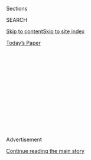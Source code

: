 <div id="app">

<div>

<div>

<div>

<div class="NYTAppHideMasthead css-1q2w90k e1suatyy0">

<div class="section css-ui9rw0 e1suatyy2">

<div class="css-eph4ug er09x8g0">

<div class="css-6n7j50">

</div>

<span class="css-1dv1kvn">Sections</span>

<div class="css-10488qs">

<span class="css-1dv1kvn">SEARCH</span>

</div>

[Skip to content](#site-content)[Skip to site
index](#site-index)

</div>

<div class="css-10698na e1huz5gh0">

</div>

</div>

<div id="masthead-bar-one" class="section hasLinks css-15hmgas e1csuq9d3">

<div class="css-uqyvli e1csuq9d0">

</div>

<div class="css-1uqjmks e1csuq9d1">

</div>

<div class="css-9e9ivx">

[](https://myaccount.nytimes3xbfgragh.onion/auth/login?response_type=cookie&client_id=vi)

</div>

<div class="css-1bvtpon e1csuq9d2">

[Today’s
Paper](https://www.nytimes3xbfgragh.onion/section/todayspaper)

</div>

</div>

</div>

</div>

<div data-aria-hidden="false">

<div id="site-content" data-role="main">

<div>

<div class="css-1aor85t" style="opacity:0.000000001;z-index:-1;visibility:hidden">

<div class="css-1hqnpie">

<div class="css-epjblv">

<span class="css-17xtcya">[Opinion](/section/opinion)</span><span class="css-x15j1o">|</span><span class="css-fwqvlz">Why
Did Hong Kong Delay Its Election — by a
Year?</span>

</div>

<div class="css-k008qs">

<div class="css-1iwv8en">

<span class="css-18z7m18"></span>

<div>

</div>

</div>

<span class="css-1n6z4y">https://nyti.ms/2DvMthi</span>

<div class="css-1705lsu">

<div class="css-4xjgmj">

<div class="css-4skfbu" data-role="toolbar" data-aria-label="Social Media Share buttons, Save button, and Comments Panel with current comment count" data-testid="share-tools">

  - 
  - 
  - 
  - 
    
    <div class="css-6n7j50">
    
    </div>

  - 

</div>

</div>

</div>

</div>

</div>

</div>

<div id="NYT_TOP_BANNER_REGION" class="css-13pd83m">

</div>

<div id="top-wrapper" class="css-1sy8kpn">

<div id="top-slug" class="css-l9onyx">

Advertisement

</div>

[Continue reading the main
story](#after-top)

<div class="ad top-wrapper" style="text-align:center;height:100%;display:block;min-height:250px">

<div id="top" class="place-ad" data-position="top" data-size-key="top">

</div>

</div>

<div id="after-top">

</div>

</div>

<div>

<div class="css-v5btjw etb61u70">

<div class="css-v05ibm etb61u71">

[Opinion](/section/opinion)

</div>

</div>

<div id="sponsor-wrapper" class="css-1hyfx7x">

<div id="sponsor-slug" class="css-19vbshk">

Supported by

</div>

[Continue reading the main
story](#after-sponsor)

<div id="sponsor" class="ad sponsor-wrapper" style="text-align:center;height:100%;display:block">

</div>

<div id="after-sponsor">

</div>

</div>

<div class="css-186x18t">

</div>

<div class="css-1vkm6nb ehdk2mb0">

# Why Did Hong Kong Delay Its Election — by a Year?

</div>

The government blames the pandemic. More likely, it was afraid to lose.

<div class="css-18e8msd">

<div class="css-vp77d3 epjyd6m0">

<div class="css-1baulvz">

By <span class="css-1baulvz last-byline" itemprop="name">Fernando
Cheung</span>

<div class="css-8atqhb">

Mr. Cheung is a member of the Hong Kong Legislative Council.

</div>

</div>

</div>

  - Aug. 2,
    2020

  - 
    
    <div class="css-4xjgmj">
    
    <div class="css-d8bdto" data-role="toolbar" data-aria-label="Social Media Share buttons, Save button, and Comments Panel with current comment count" data-testid="share-tools">
    
      - 
      - 
      - 
      - 
        
        <div class="css-6n7j50">
        
        </div>
    
      - 
    
    </div>
    
    </div>

</div>

<div class="css-mdjrty">

[阅读简体中文版](https://cn.nytimes3xbfgragh.onion/opinion/20200803/hong-kong-election-china/ "Read in Simplified Chinese")[閱讀繁體中文版](https://cn.nytimes3xbfgragh.onion/opinion/20200803/hong-kong-election-china/zh-hant/ "Read in Traditional Chinese")

</div>

</div>

<div class="section meteredContent css-1r7ky0e" name="articleBody" itemprop="articleBody">

<div class="css-79elbk" data-testid="photoviewer-wrapper">

<div class="css-z3e15g" data-testid="photoviewer-wrapper-hidden">

</div>

<div class="css-1a48zt4 ehw59r15" data-testid="photoviewer-children">

![<span class="css-16f3y1r e13ogyst0" data-aria-hidden="true">Members of
the Civic Party at a news conference in Hong Kong on Thursday after 12
candidates were barred from running in the legislative election in
September. The next day, the election was
postponed.</span><span class="css-cnj6d5 e1z0qqy90" itemprop="copyrightHolder"><span class="css-1ly73wi e1tej78p0">Credit...</span><span>Kin
Cheung/Associated
Press</span></span>](https://static01.graylady3jvrrxbe.onion/images/2020/08/04/opinion/04cheung/merlin_175103946_901ecb4f-473c-4826-8ac7-a4771835ac6b-articleLarge.jpg?quality=75&auto=webp&disable=upscale)

</div>

</div>

<div class="css-1fanzo5 StoryBodyCompanionColumn">

<div class="css-53u6y8">

HONG KONG — And now, it’s election fraud.

The Chinese Communist Party’s onslaught against the rights and the
freedoms of the Hong Kong people continues. On June 30, it imposed on
the city a new [national security
law](https://www.gld.gov.hk/egazette/pdf/20202448e/egn2020244872.pdf).
Within hours the police arrested people simply for possessing banners
that said “[Hong Kong
Independence](https://twitter.com/hkpoliceforce/status/1278201222457987073).”

On Thursday, the Hong Kong authorities [disqualified 12 candidates from
the pro-democracy
camp](https://www.nytimes3xbfgragh.onion/2020/07/29/world/asia/hong-kong-arrests-security-law.html),
including four sitting legislators, from running in the election for the
Legislative Council, known as LegCo, scheduled for early September: They
questioned the candidates’ sincerity in pledging allegiance to the
government.

An official government statement listed “[expressing an objection in
principle](https://www.info.gov.hk/gia/general/202007/30/P2020073000481.htm)”
to the new national security law as one of the grounds for
disqualification — adding, “There is no question of any political
censorship, restriction of the freedom of speech or deprivation of the
right to stand for elections as alleged by some members of the
community.”

And then on Friday, the Hong Kong authorities announced that the LegCo
election [would be delayed by a
year](https://www.nytimes3xbfgragh.onion/2020/07/31/world/asia/hong-kong-election-delayed.html).

</div>

</div>

<div class="css-1fanzo5 StoryBodyCompanionColumn">

<div class="css-53u6y8">

They cited the coronavirus pandemic as an excuse, but the truth is that
they are afraid their camp would lose the race.

Why else postpone the election so early before voting day? Or for so
long? Over the past few months, elections were successfully held in
[South
Korea](https://www.nytimes3xbfgragh.onion/2020/04/15/world/asia/south-korea-election.html),
[Tokyo](https://www.nytimes3xbfgragh.onion/2020/07/05/world/asia/tokyo-governor-election.html)
and
[Singapore](https://www.nytimes3xbfgragh.onion/2020/07/10/world/asia/singapore-election-results.html)
in the middle of coronavirus outbreaks.

The pro-government camp was humiliated in district council elections in
November, when the opposition won [86 percent of contested
seats.](https://www.nytimes3xbfgragh.onion/2019/11/24/world/asia/hong-kong-election-results.html)
In mid-July more than 600,000 people turned up for[informal primaries
for the opposition
camp](https://hongkongfp.com/2020/07/14/serious-provocation-beijing-blasts-hong-kong-democrat-primaries-after-initial-results-reveal/)
— which Beijing’s representatives in the city later called “a serious
provocation to the current election system.” Not wanting to lose another
election, the pro-government forces have, in effect, canceled it.

And now this postponed election creates a dangerous legislative void —
as well as a gutting dilemma for some of us who are pro-democracy
members of LegCo.

Hong Kong’s election cycle is fixed: Under [the Basic
Law](https://www.basiclaw.gov.hk/en/basiclawtext/images/basiclaw_full_text_en.pdf),
the city’s mini-constitution, legislative elections are to be held every
four years in September. The embattled chief executive, Carrie Lam, has
conceded that this delay does not conform to the law — and so she [is
deferring to the Chinese government in
Beijing](https://www.info.gov.hk/gia/general/202007/31/P2020073101081.htm?fontSize=1)
to decide how a provisional Legislature here should operate.

</div>

</div>

<div class="css-1fanzo5 StoryBodyCompanionColumn">

<div class="css-53u6y8">

It is not known whether that body will function as LegCo usually does,
or if it will meet only in emergency situations. Even if LegCo’s current
session is simply extended, its composition is now unclear: Will the
sitting legislators who were disqualified from contesting the next
election be allowed to continue to serve?

I am one of the 24 members of LegCo from the pro-democracy camp, out of
a total of 70 legislators.

Throughout the years, our camp — which comprises different parties with
different views, though all committed to democratic rights and freedoms
— has received a majority of the popular vote for the seats decided by
direct suffrage. But the Legislature’s design, which reserves [35 seats
for special interest groups](https://www.reo.gov.hk/en/voter/FC.htm) —
many by now dominated or co-opted by pro-Beijing parties — has ensured
that nonetheless we are a minority.

During LegCo’s current term, the government had already disqualified [a
total](https://www.nytimes3xbfgragh.onion/2016/11/08/world/asia/china-hong-kong-sixtus-leung-yau-wai-ching.html)
of [six elected pro-democracy
legislators](https://www.nytimes3xbfgragh.onion/2017/07/14/world/asia/hong-kong-court-pro-democracy-lawmakers.html),
essentially arguing that their allegiance to the idea that Hong Kong is
an integral part of China was in doubt.

If four more pro-democracy members of LegCo are ousted from the
provisional Legislature, we will be reduced to less than one-third of
the seats — the threshold for vetoing major bills, such as changes in
the election system or decisions to impeach legislators.

So what should pro-democracy legislators do?

Do we boycott the interim Legislature in protest or in anticipation that
if we participate, we will be run roughshod over — and adding our
unwilling imprimatur to laws we oppose?

Or do we participate in a sham and do our best to stand our ground,
knowing that if we don’t, grievous laws will be passed for sure?

In the lead-up to Hong Kong’s handover from Britain to China in 1997, a
provisional Legislature was established to transition away from
colonial-era institutions. Many saw it as
[undemocratic](https://www.hrw.org/legacy/press/pro-legi.htm) — its
[members were selected by a Beijing-appointed
committee](https://www.scmp.com/news/hong-kong/education-community/article/2012978/explained-how-hong-kongs-legislative-council-has)
— and the pro-democracy camp at the time [refused to take
par](http://www.ipsnews.net/1996/12/hong-kong-two-legislatures-one-in-hong-kong-one-in-shenzhen/)t.

</div>

</div>

<div class="css-1fanzo5 StoryBodyCompanionColumn">

<div class="css-53u6y8">

Within a year and a half, that provisional LegCo had passed laws that
[restricted freedom of
assembly](https://www.justicecentre.org.hk/framework/uploads/2018/11/HKUPR-Coalition-Fact-Sheet-Freedom-of-Assembly-Rights-and-Public-Order-Ordinance.pdf)
and [freedom of
association](https://hongkongfp.com/2018/07/19/explainer-hong-kong-seeking-ban-pro-independence-party-using-existing-national-security-laws/),
and it had [repealed a law granting collective bargaining powers to
trade
unions](https://www.legco.gov.hk/yr98-99/chinese/hc/papers/hc2711-m1-ec.pdf).
In 1997, it also passed [the Legislative Council
Ordinance](https://www.legco.gov.hk/general/chinese/procedur/companion/chapter_3/mcp-part1-ch3-n11-ce.pdf),
which helped create the unfair structural design of LegCo today.

What more evils will this next provisional Legislature do to Hong Kong?
How can the Chinese Communist Party be prevented from passing laws to
manipulate future elections here — perhaps even allowing people on the
mainland to vote in them?

Beijing’s overarching intentions with Hong Kong are clear, and it’s also
clear by now that the Hong Kong government is doing nothing but
Beijing’s bidding.

Last week, the police arrested four students, ages 16 to 21, [from a
disbanded pro-independence
group](https://www.scmp.com/news/hong-kong/law-and-crime/article/3095240/least-three-core-members-hong-kong-pro-independence);
under the new national security law, they could face a life sentence. On
Friday, the Hong Kong authorities [issued arrest warrants for six
activists
abroad](https://www.nytimes3xbfgragh.onion/reuters/2020/07/31/world/asia/31reuters-hongkong-security-exiles.html?searchResultPosition=9),
including one American citizen.

Academics affiliated with the democracy movement are [being
sacked](https://www.nytimes3xbfgragh.onion/2020/07/28/world/asia/benny-tai-hong-kong-university.html?campaign_id=7&emc=edit_MBAE_p_20200728&instance_id=20720&nl=morning-briefing&regi_id=65413713&section=whatElse&segment_id=34578&te=1&user_id=bd32fbf008e5183a7928ed61)
by [their
universities](https://www.scmp.com/news/hong-kong/politics/article/3046632/occupy-ringleader-shiu-ka-chun-accuses-hong-kong-university).
[Independent
media](https://www.scmp.com/news/hong-kong/law-and-crime/article/3092957/hong-kong-media-tycoon-jimmy-lai-and-12-others-face)
outlets are hounded. A popular satirical TV show produced by Hong Kong’s
public broadcaster [was terminated for mocking the
police](https://hongkongfp.com/2020/05/19/hong-kong-public-broadcaster-axes-satirical-show-hours-after-govt-demands-apology-for-insulting-police/).

Officials are talking about [revising the management of schools and the
curriculum](https://www.scmp.com/news/hong-kong/education/article/3095434/hong-kong-national-security-law-schools-get-new-teaching)
to promote patriotism and a sense of national identity.

Every way I turn, I see red lines being drawn. Anyone who dares to step
over one will be heavily punished.

</div>

</div>

<div class="css-1fanzo5 StoryBodyCompanionColumn">

<div class="css-53u6y8">

The Chinese Communist Party is well aware of [the international
outcry](https://www.state.gov/on-the-postponement-of-hong-kongs-legislative-council-elections/)
over what it is doing to Hong Kong. No matter; it presses on. Is that
about saving face? Is China truly insecure about its national security?
Does it want to change the world order? I can’t tell.

Whatever the motives, Hong Kong has become a battlefield for a contest
between much larger forces, and the immediate casualties are the rule of
law here and the rightful freedoms of the city’s people.

But all this only gives Hong Kongers more reason, and more conviction,
to fight on, and defeat vested interests by defending our values.

Fernando Cheung is a member of the Hong Kong Legislative Council from
the Labour Party.

</div>

</div>

<div>

</div>

<div class="css-1fanzo5 StoryBodyCompanionColumn">

<div class="css-53u6y8">

*The Times is committed to publishing* [*a diversity of
letters*](https://www.nytimes3xbfgragh.onion/2019/01/31/opinion/letters/letters-to-editor-new-york-times-women.html)
*to the editor. We’d like to hear what you think about this or any of
our articles. Here are some*
[*tips*](https://help.nytimes3xbfgragh.onion/hc/en-us/articles/115014925288-How-to-submit-a-letter-to-the-editor)*.
And here’s our email:*
[*letters@NYTimes.com*](mailto:letters@NYTimes.com)*.*

*Follow The New York Times Opinion section on*
[*Facebook*](https://www.facebookcorewwwi.onion/nytopinion)*,* [*Twitter
(@NYTopinion)*](http://twitter.com/NYTOpinion) *and*
[*Instagram*](https://www.instagram.com/nytopinion/)*.*

</div>

</div>

</div>

<div>

</div>

<div>

</div>

<div>

</div>

<div>

<div id="bottom-wrapper" class="css-1ede5it">

<div id="bottom-slug" class="css-l9onyx">

Advertisement

</div>

[Continue reading the main
story](#after-bottom)

<div id="bottom" class="ad bottom-wrapper" style="text-align:center;height:100%;display:block;min-height:90px">

</div>

<div id="after-bottom">

</div>

</div>

</div>

</div>

</div>

## Site Index

<div>

</div>

## Site Information Navigation

  - [© <span>2020</span> <span>The New York Times
    Company</span>](https://help.nytimes3xbfgragh.onion/hc/en-us/articles/115014792127-Copyright-notice)

<!-- end list -->

  - [NYTCo](https://www.nytco.com/)
  - [Contact
    Us](https://help.nytimes3xbfgragh.onion/hc/en-us/articles/115015385887-Contact-Us)
  - [Work with us](https://www.nytco.com/careers/)
  - [Advertise](https://nytmediakit.com/)
  - [T Brand Studio](http://www.tbrandstudio.com/)
  - [Your Ad
    Choices](https://www.nytimes3xbfgragh.onion/privacy/cookie-policy#how-do-i-manage-trackers)
  - [Privacy](https://www.nytimes3xbfgragh.onion/privacy)
  - [Terms of
    Service](https://help.nytimes3xbfgragh.onion/hc/en-us/articles/115014893428-Terms-of-service)
  - [Terms of
    Sale](https://help.nytimes3xbfgragh.onion/hc/en-us/articles/115014893968-Terms-of-sale)
  - [Site
    Map](https://spiderbites.nytimes3xbfgragh.onion)
  - [Help](https://help.nytimes3xbfgragh.onion/hc/en-us)
  - [Subscriptions](https://www.nytimes3xbfgragh.onion/subscription?campaignId=37WXW)

</div>

</div>

</div>

</div>
